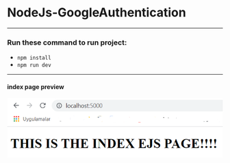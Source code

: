 # NodeJs-GoogleAuthentication

---

### Run these command to run project:
* `npm install`
* `npm run dev`

--- 

#### index page preview

![alt text](https://github.com/denizsucu/NodeJs-GoogleAuthentication/blob/master/images/img1.PNG)
